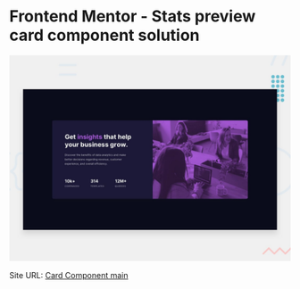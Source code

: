 # Frontend Mentor - Stats preview card component solution

![Captura de tela Desktop](design/desktop-preview.jpg)

Site URL: [Card Component main](https://card-component-main.vercel.app)
